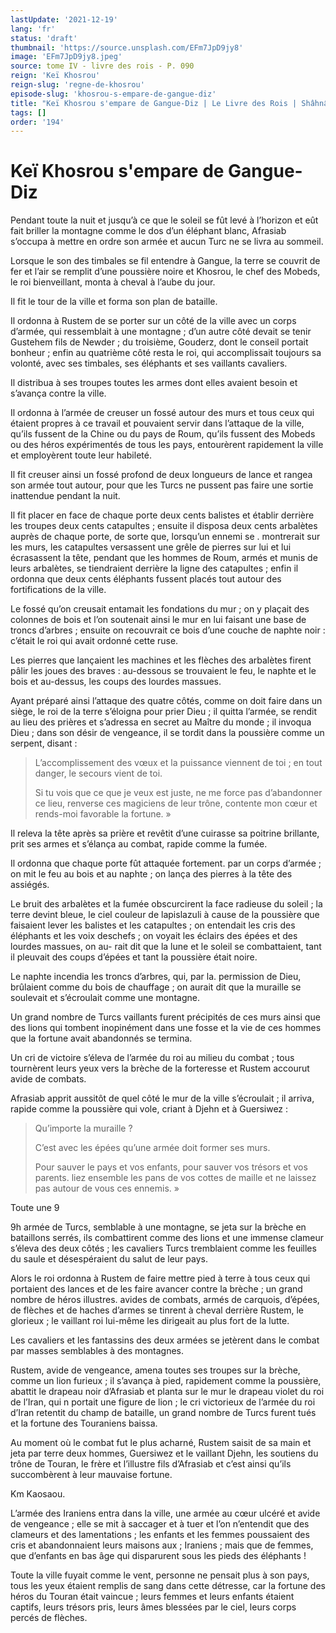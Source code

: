 ```yaml
---
lastUpdate: '2021-12-19'
lang: 'fr'
status: 'draft'
thumbnail: 'https://source.unsplash.com/EFm7JpD9jy8'
image: 'EFm7JpD9jy8.jpeg'
source: tome IV - livre des rois - P. 090
reign: 'Keï Khosrou'
reign-slug: 'regne-de-khosrou'
episode-slug: 'khosrou-s-empare-de-gangue-diz'
title: "Keï Khosrou s'empare de Gangue-Diz | Le Livre des Rois | Shâhnâmeh"
tags: []
order: '194'
---
```


<!-- LTeX: language=fr -->

# Keï Khosrou s'empare de Gangue-Diz

Pendant toute la nuit et jusqu’à ce que le soleil se fût levé à l’horizon et eût fait briller la montagne comme le dos d’un éléphant blanc, Afrasiab s’occupa à mettre en ordre son armée et aucun Turc ne se livra au sommeil.

Lorsque le son des timbales se fil entendre à Gangue, la terre se couvrit de fer et l’air se remplit d’une poussière noire et Khosrou, le chef des Mobeds, le roi bienveillant, monta à cheval à l’aube du jour.

Il fit le tour de la ville et forma son plan de bataille.

Il ordonna à Rustem de se porter sur un côté de la ville avec un corps d’armée, qui ressemblait à une montagne ; d’un autre côté devait se tenir Gustehem fils de Newder ; du troisième, Gouderz, dont le conseil portait bonheur ; enfin au quatrième côté resta le roi, qui accomplissait toujours sa volonté, avec ses timbales, ses éléphants et ses vaillants cavaliers.

Il distribua à ses troupes toutes les armes dont elles avaient besoin et s’avança contre la ville.

Il ordonna à l’armée de creuser un fossé autour des murs et tous ceux qui étaient propres à ce travail et pouvaient servir dans l’attaque de la ville, qu’ils fussent de la Chine ou du pays de Roum, qu’ils fussent des Mobeds ou des héros expérimentés de tous les pays, entourèrent rapidement la ville et employèrent toute leur habileté.

Il fit creuser ainsi un fossé profond de deux longueurs de lance et rangea son armée tout autour, pour que les Turcs ne pussent pas faire une sortie inattendue pendant la nuit.

Il fit placer en face de chaque porte deux cents balistes et établir derrière les troupes deux cents catapultes ; ensuite il disposa deux cents arbalètes auprès de chaque porte, de sorte que, lorsqu’un ennemi se
. montrerait sur les murs, les catapultes versassent une grêle de pierres sur lui et lui écrasassent la tête, pendant que les hommes de Roum, armés et munis de leurs arbalètes, se tiendraient derrière la ligne des catapultes ; enfin il ordonna que deux cents éléphants fussent placés tout autour des fortifications de la ville.

Le fossé qu’on creusait entamait les fondations du mur ; on y plaçait des colonnes de bois et l’on soutenait ainsi le mur en lui faisant une base de troncs d’arbres ; ensuite on recouvrait ce bois d’une couche de naphte noir : c’était le roi qui avait ordonné cette ruse.

Les pierres que lançaient les machines et les flèches des arbalètes firent pâlir les joues des braves : au-dessous se trouvaient le feu, le naphte et le bois et au-dessus, les coups des lourdes massues.

Ayant préparé ainsi l’attaque des quatre côtés, comme on doit faire dans un siège, le roi de la terre s’éloigna pour prier Dieu ; il quitta l’armée, se rendit au lieu des prières et s’adressa en secret au Maître du monde ; il invoqua Dieu ; dans son désir de vengeance, il se tordit dans la poussière comme un serpent, disant :

> L’accomplissement des vœux et la puissance viennent de toi ; en tout danger, le secours vient de toi.
>
> Si tu vois que ce que je veux est juste, ne me force pas d’abandonner ce lieu, renverse ces magiciens de leur trône, contente mon cœur et rends-moi favorable la fortune. »

Il releva la tête après sa prière et revêtit d’une cuirasse sa poitrine brillante, prit ses armes et s’élança au combat, rapide comme la fumée.

Il ordonna que chaque porte fût attaquée fortement. par un corps d’armée ; on mit le feu au bois et au naphte ; on lança des pierres à la tête des assiégés.

Le bruit des arbalètes et la fumée obscurcirent la face radieuse du soleil ; la terre devint bleue, le ciel couleur de lapislazuli à cause de la poussière que faisaient lever les balistes et les catapultes ; on entendait les cris des éléphants et les voix deschefs ; on voyait les éclairs des épées et des lourdes massues, on au-
rait dit que la lune et le soleil se combattaient, tant il pleuvait des coups d’épées et tant la poussière était noire.

Le naphte incendia les troncs d’arbres, qui, par la. permission de Dieu, brûlaient comme du bois de chauffage ; on aurait dit que la muraille se soulevait et s’écroulait comme une montagne.

Un grand nombre de Turcs vaillants furent précipités de ces murs ainsi que des lions qui tombent inopinément dans une fosse et la vie de ces hommes que la fortune avait abandonnés se termina.

Un cri de victoire s’éleva de l’armée du roi au milieu du combat ; tous tournèrent leurs yeux vers la brèche de la forteresse et Rustem accourut avide de combats.

Afrasiab apprit aussitôt de quel côté le mur de la ville s’écroulait ; il arriva, rapide comme la poussière qui vole, criant à Djehn et à Guersiwez :

> Qu’importe la muraille ?
>
> C’est avec les épées qu’une armée doit former ses murs.
>
> Pour sauver le pays et vos enfants, pour sauver vos trésors et vos parents. liez ensemble les pans de vos cottes de maille et ne laissez pas autour de vous ces ennemis. »

Toute une
9

9h armée de Turcs, semblable à une montagne, se jeta sur la brèche en bataillons serrés, ils combattirent comme des lions et une immense clameur s’éleva des deux côtés ; les cavaliers Turcs tremblaient comme les feuilles du saule et désespéraient du salut de leur pays.

Alors le roi ordonna à Rustem de faire mettre pied à terre à tous ceux qui portaient des lances et de les faire avancer contre la brèche ; un grand nombre de héros illustres. avides de combats, armés de carquois, d’épées, de flèches et de haches d’armes se tinrent à cheval derrière Rustem, le glorieux ; le vaillant roi lui-même les dirigeait au plus fort de la lutte.

Les cavaliers et les fantassins des deux armées se jetèrent dans le combat par masses semblables à des montagnes.

Rustem, avide de vengeance, amena toutes ses troupes sur la brèche, comme un lion furieux ; il s’avança à pied, rapidement comme la poussière, abattit le drapeau noir d’Afrasiab et planta sur le mur le drapeau violet du roi de l’Iran, qui n portait une figure de lion ; le cri victorieux de l’armée du roi d’Iran retentit du champ de bataille, un grand nombre de Turcs furent tués et la fortune des Touraniens baissa.

Au moment où le combat fut le plus acharné, Rustem saisit de sa main et jeta par terre deux hommes, Guersiwez et le vaillant Djehn, les soutiens du trône de Touran, le frère et l’illustre fils d’Afrasiab et c’est ainsi qu’ils succombèrent à leur mauvaise fortune.

Km Kaosaou.

L’armée des Iraniens entra dans la ville, une armée au cœur ulcéré et avide de vengeance ; elle se mit à saccager et à tuer et l’on n’entendit que des clameurs et des lamentations ; les enfants et les femmes poussaient des cris et abandonnaient leurs maisons aux ; Iraniens ; mais que de femmes, que d’enfants en bas âge qui disparurent sous les pieds des éléphants !

Toute la ville fuyait comme le vent, personne ne pensait plus à son pays, tous les yeux étaient remplis de sang dans cette détresse, car la fortune des héros du Touran était vaincue ; leurs femmes et leurs enfants étaient captifs, leurs trésors pris, leurs âmes blessées par le ciel, leurs corps percés de flèches.
